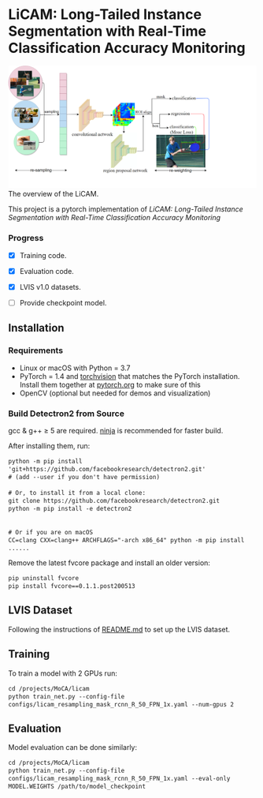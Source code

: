 # LiCAM:  Long-Tailed Instance Segmentation with Real-Time Classification Accuracy Monitoring




![Image](./images/model.png)
The overview of the LiCAM.

This project is a pytorch implementation of *LiCAM:  Long-Tailed Instance Segmentation with Real-Time Classification Accuracy Monitoring*  





### Progress

- [x] Training code.
- [x] Evaluation code.
- [x] LVIS v1.0 datasets.
- [ ] Provide checkpoint model.


## Installation
### Requirements
- Linux or macOS with Python = 3.7
- PyTorch = 1.4 and [torchvision](https://github.com/pytorch/vision/) that matches the PyTorch installation.
  Install them together at [pytorch.org](https://pytorch.org) to make sure of this
- OpenCV (optional but needed for demos and visualization)

### Build Detectron2 from Source
gcc & g++ ≥ 5 are required. [ninja](https://ninja-build.org/) is recommended for faster build.

After installing them, run:

```
python -m pip install 'git+https://github.com/facebookresearch/detectron2.git'
# (add --user if you don't have permission)

# Or, to install it from a local clone:
git clone https://github.com/facebookresearch/detectron2.git
python -m pip install -e detectron2


# Or if you are on macOS
CC=clang CXX=clang++ ARCHFLAGS="-arch x86_64" python -m pip install ......
```

Remove the latest fvcore package and install an older version:

```
pip uninstall fvcore
pip install fvcore==0.1.1.post200513
```

## LVIS Dataset

Following the instructions of [README.md](https://github.com/facebookresearch/detectron2/blob/master/datasets/README.md) to set up the LVIS dataset.


## Training

To train a model with 2 GPUs run:

```
cd /projects/MoCA/licam
python train_net.py --config-file configs/licam_resampling_mask_rcnn_R_50_FPN_1x.yaml --num-gpus 2
```

## Evaluation

Model evaluation can be done similarly:

```
cd /projects/MoCA/licam
python train_net.py --config-file configs/licam_resampling_mask_rcnn_R_50_FPN_1x.yaml --eval-only MODEL.WEIGHTS /path/to/model_checkpoint
```




